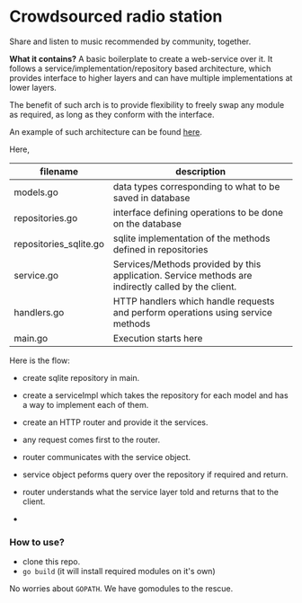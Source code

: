 # Crowdsourced radio station
Share and listen to music recommended by community, together.

**What it contains?**
A basic boilerplate to create a web-service over it.
It follows a service/implementation/repository based architecture, which provides interface to higher layers and can have multiple implementations at lower layers.

The benefit of such arch is to provide flexibility to freely swap any module as required, as long as they conform with the interface.

An example of such architecture can be found [here](https://github.com/himanshub16/outbound-go).

Here,

| filename               | description                                                                                         |
|------------------------|-----------------------------------------------------------------------------------------------------|
| models.go              | data types corresponding to what to be saved in database                                            |
| repositories.go        | interface defining operations to be done on the database                                            |
| repositories_sqlite.go | sqlite implementation of the methods defined in repositories                                        |
| service.go             | Services/Methods provided by this application. Service methods are indirectly called by the client. |
| handlers.go            | HTTP handlers which handle requests and perform operations using service methods                    |
| main.go                | Execution starts here                                                                               |


Here is the flow:
- create sqlite repository in main.
- create a serviceImpl which takes the repository for each model and has a way to implement each of them.
- create an HTTP router and provide it the services.

- any request comes first to the router.
- router communicates with the service object.
- service object peforms query over the repository if required and return.
- router understands what the service layer told and returns that to the client.
- 

### How to use?
- clone this repo.
- `go build` (it will install required modules on it's own)

No worries about `GOPATH`. We have gomodules to the rescue.
